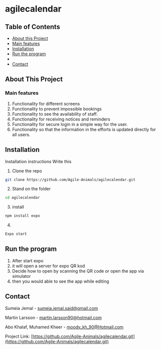 <!-- TABLE OF CONTENTS -->
# agilecalendar
## Table of Contents

* [About this Project](#about-this-project)
* [Main features](#main-features)
* [Installation](#installation)
* [Run the program](#Run-the-program)
* []()
* [Contact](#contact)


<!-- ABOUT THIS PROJECT -->
## About This Project


### Main features

1. Functionality for different screens
2. Functionality to prevent impossible bookings
3. Functionality to see the availability of staff.
4. Functionality for receiving notices and reminders
5. Functionality for secure login in a simple way for the user.
6. Functionality so that the information in the efforts is updated directly for all users.




## Installation

Installation instructions 
Write this 

1. Clone the repo
```sh
git clone https://github.com/Agile-Animals/agilecalendar.git
```
2. Stand on the folder
```sh
cd agilecalendar
```
3. install 
```sh
npm install expo 
```
4. 
```sh
Expo start
```


## Run the program



1.  After start expo
2.  it will open a server for expo QR kod
3.  Decide how to open by scanning the QR code or open the app via simulator 
4.  then you would able to see the app while editing 




<!-- CONTACT -->
## Contact

Sumeia Jemal - sumeia.jemal.said@gmail.com

Martin Larsson - martin.larsson90@hotmail.com

Abo Khalaf, Muhamed Kheer - moody_kh_90@Hotmail.com

Project Link: [https://github.com/Agile-Animals/agilecalendar.git](https://github.com/Agile-Animals/agilecalendar.git)





